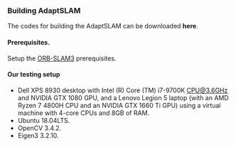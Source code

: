 ### Building AdaptSLAM

The codes for building the AdaptSLAM can be downloaded **here**.

#### Prerequisites.
Setup the [ORB-SLAM3](https://github.com/UZ-SLAMLab/ORB_SLAM3/blob/master/README.md) prerequisites.


#### Our testing setup
  * Dell XPS 8930 desktop with Intel (R) Core (TM) i7-9700K CPU@3.6GHz and NVIDIA GTX 1080 GPU, and a Lenovo Legion 5 laptop (with an AMD Ryzen 7 4800H CPU and an NVIDIA
GTX 1660 Ti GPU) using a virtual machine with 4-core CPUs and 8GB of RAM.
  * Ubuntu 18.04LTS.
  * OpenCV 3.4.2.
  * Eigen3 3.2.10.
